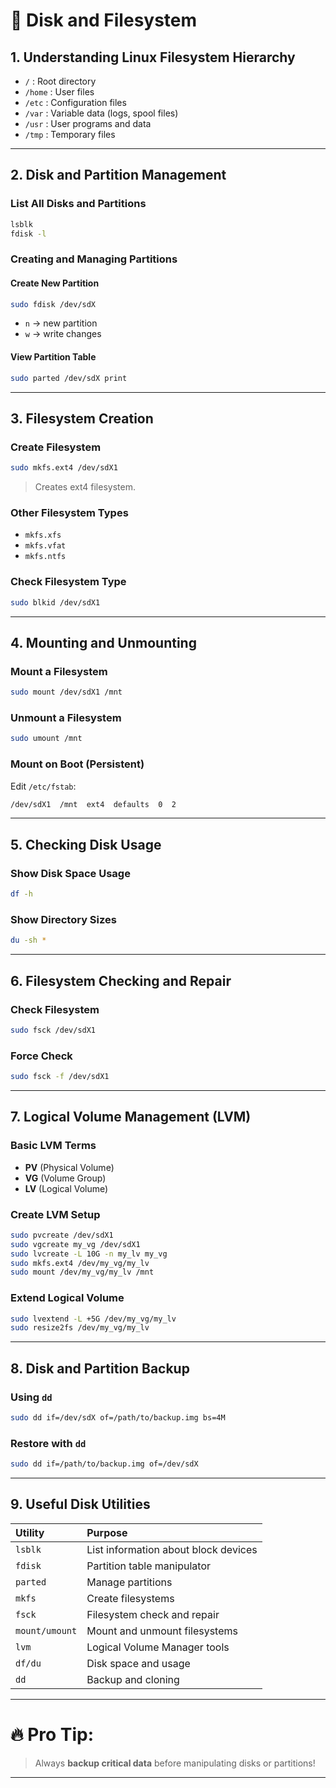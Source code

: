 # 📂 Disk and Filesystem

## 1. Understanding Linux Filesystem Hierarchy
- `/` : Root directory
- `/home` : User files
- `/etc` : Configuration files
- `/var` : Variable data (logs, spool files)
- `/usr` : User programs and data
- `/tmp` : Temporary files

---

## 2. Disk and Partition Management

### List All Disks and Partitions
```bash
lsblk
fdisk -l
```

### Creating and Managing Partitions

#### Create New Partition
```bash
sudo fdisk /dev/sdX
```
- `n` → new partition
- `w` → write changes

#### View Partition Table
```bash
sudo parted /dev/sdX print
```

---

## 3. Filesystem Creation

### Create Filesystem
```bash
sudo mkfs.ext4 /dev/sdX1
```
> Creates ext4 filesystem.

### Other Filesystem Types
- `mkfs.xfs`
- `mkfs.vfat`
- `mkfs.ntfs`

### Check Filesystem Type
```bash
sudo blkid /dev/sdX1
```

---

## 4. Mounting and Unmounting

### Mount a Filesystem
```bash
sudo mount /dev/sdX1 /mnt
```

### Unmount a Filesystem
```bash
sudo umount /mnt
```

### Mount on Boot (Persistent)
Edit `/etc/fstab`:
```bash
/dev/sdX1  /mnt  ext4  defaults  0  2
```

---

## 5. Checking Disk Usage

### Show Disk Space Usage
```bash
df -h
```

### Show Directory Sizes
```bash
du -sh *
```

---

## 6. Filesystem Checking and Repair

### Check Filesystem
```bash
sudo fsck /dev/sdX1
```

### Force Check
```bash
sudo fsck -f /dev/sdX1
```

---

## 7. Logical Volume Management (LVM)

### Basic LVM Terms
- **PV** (Physical Volume)
- **VG** (Volume Group)
- **LV** (Logical Volume)

### Create LVM Setup
```bash
sudo pvcreate /dev/sdX1
sudo vgcreate my_vg /dev/sdX1
sudo lvcreate -L 10G -n my_lv my_vg
sudo mkfs.ext4 /dev/my_vg/my_lv
sudo mount /dev/my_vg/my_lv /mnt
```

### Extend Logical Volume
```bash
sudo lvextend -L +5G /dev/my_vg/my_lv
sudo resize2fs /dev/my_vg/my_lv
```

---

## 8. Disk and Partition Backup

### Using `dd`
```bash
sudo dd if=/dev/sdX of=/path/to/backup.img bs=4M
```

### Restore with `dd`
```bash
sudo dd if=/path/to/backup.img of=/dev/sdX
```

---

## 9. Useful Disk Utilities

| Utility | Purpose |
|:-------|:--------|
| `lsblk` | List information about block devices |
| `fdisk` | Partition table manipulator |
| `parted` | Manage partitions |
| `mkfs` | Create filesystems |
| `fsck` | Filesystem check and repair |
| `mount/umount` | Mount and unmount filesystems |
| `lvm` | Logical Volume Manager tools |
| `df/du` | Disk space and usage |
| `dd` | Backup and cloning |

---

# 🔥 Pro Tip:
> Always **backup critical data** before manipulating disks or partitions!

---


